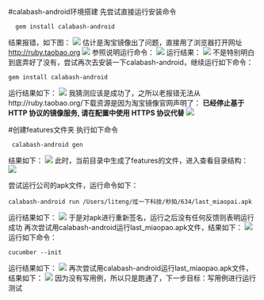 #calabash-android环境搭建
先尝试直接运行安装命令
    
      gem install calabash-android
结果报错，如下图：
![](http://7xrgej.com1.z0.glb.clouddn.com/%E6%B7%98%E5%AE%9D%E9%95%9C%E5%83%8FEC41D1CA-32A4-49A1-93C9-5A21A559F342.jpg)
估计是淘宝镜像出了问题，直接用了浏览器打开网址 http://ruby.taobao.org
![](http://7xrgej.com1.z0.glb.clouddn.com/%E6%B7%98%E5%AE%9D%E9%95%9C%E5%83%8F677CDB6F-D9EB-44F6-8303-84B568859777.jpg)
参照说明运行命令：
![](http://7xrgej.com1.z0.glb.clouddn.com/%E6%B7%98%E5%AE%9D%E9%95%9C%E5%83%8FC8B146D5-54CF-4EBC-BA5F-2FFCE0098349.jpg)
运行结果：
![](http://7xrgej.com1.z0.glb.clouddn.com/%E6%B7%98%E5%AE%9D%E9%95%9C%E5%83%8F1A2FA55D-DD03-416D-956A-83A06DD8F343.jpg)
不是特别明白到底弄好了没有，尝试再次去安装一下calabash-android，继续运行如下命令：

    gem install calabash-android
    
运行结果如下：
![](http://7xrgej.com1.z0.glb.clouddn.com/%E6%B7%98%E5%AE%9D%E9%95%9C%E5%83%8F5A7E5A3B-5EA2-4071-8D07-E530F07E0266.jpg)
我猜测应该是成功了，之所以老报错无法从http://ruby.taobao.org/下载资源是因为淘宝镜像官网声明了：
**已经停止基于 HTTP 协议的镜像服务, 请在配置中使用 HTTPS 协议代替**
![](http://7xrgej.com1.z0.glb.clouddn.com/%E6%B7%98%E5%AE%9D%E9%95%9C%E5%83%8FAC51730E-7320-4316-A227-5F9B6FB02794.jpg)

#创建features文件夹
执行如下命令

     calabash-android gen
结果如下：
![](http://7xrgej.com1.z0.glb.clouddn.com/%E6%B7%98%E5%AE%9D%E9%95%9C%E5%83%8F0BF72A9B-897F-4255-8735-33E04145EB59.jpg)
此时，当前目录中生成了features的文件，进入查看目录结构：
![](http://7xrgej.com1.z0.glb.clouddn.com/%E6%B7%98%E5%AE%9D%E9%95%9C%E5%83%8FEC9EE846-25DD-463E-BE16-DD8977C4A0CD.jpg)

尝试运行公司的apk文件，运行命令如下：

    calabash-android run /Users/liteng/炫一下科技/秒拍/634/last_miaopai.apk 
运行结果如下：
![](http://7xrgej.com1.z0.glb.clouddn.com/calabash-androidresign.jpg)
于是对apk进行重新签名，运行之后没有任何反馈则表明运行成功
再次尝试用calabash-android运行last_miaopao.apk文件，结果如下：
![](http://7xrgej.com1.z0.glb.clouddn.com/calabash-androidcucumber%20--init.jpg)
运行如下命令：

    cucumber --init
运行结果如下：
![](http://7xrgej.com1.z0.glb.clouddn.com/calabash-android--init%20success.jpg)
再次尝试用calabash-android运行last_miaopao.apk文件，结果如下：
![](http://7xrgej.com1.z0.glb.clouddn.com/calabash-androidrun%20success.jpg)
因为没有写用例，所以只是跑通了，下一步目标：写用例进行运行测试